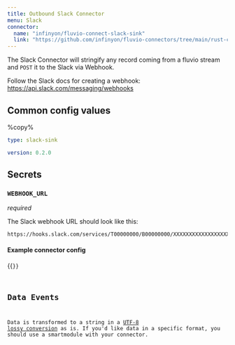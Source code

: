 ```yaml
---
title: Outbound Slack Connector
menu: Slack
connector:
  name: "infinyon/fluvio-connect-slack-sink"
  link: "https://github.com/infinyon/fluvio-connectors/tree/main/rust-connectors/sinks/slack"
---
```


The Slack Connector will stringify any record coming from a
fluvio stream and `POST` it to the Slack via Webhook.

Follow the Slack docs for creating a webhook: https://api.slack.com/messaging/webhooks

## Common config values

%copy%
```yaml
type: slack-sink
```

```yaml
version: 0.2.0
```

## Secrets

### `WEBHOOK_URL`
*required*

The Slack webhook URL should look like this:

```
https://hooks.slack.com/services/T00000000/B00000000/XXXXXXXXXXXXXXXXXXXXXXXX
```

#### Example connector config

{{<code file="code-blocks/yaml/connectors/outbound-examples/outbound-slack.yaml" lang="yaml" copy=true >}}

## Data Events

Data is transformed to a string in a [UTF-8 lossy conversion] as is. If you'd like data in a specific format, you should use a smartmodule with your connector.


[UTF-8 lossy conversion]: https://doc.rust-lang.org/std/string/struct.String.html#method.from_utf8_lossy
